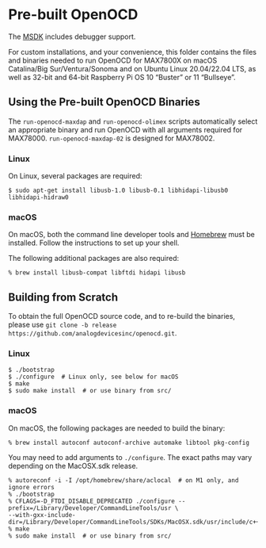 # Pre-built OpenOCD

The [MSDK](https://analogdevicesinc.github.io/msdk/) includes debugger support.

For custom installations, and your convenience, this folder contains the files and binaries needed to run OpenOCD for MAX7800X on macOS Catalina/Big Sur/Ventura/Sonoma and on Ubuntu Linux 20.04/22.04 LTS, as well as 32-bit and 64-bit Raspberry Pi OS 10 “Buster” or 11 “Bullseye”.



## Using the Pre-built OpenOCD Binaries

The `run-openocd-maxdap` and `run-openocd-olimex` scripts automatically select an appropriate binary and run OpenOCD with all arguments required for MAX78000. `run-openocd-maxdap-02` is designed for MAX78002.

### Linux

On Linux, several packages are required:

```shell
$ sudo apt-get install libusb-1.0 libusb-0.1 libhidapi-libusb0 libhidapi-hidraw0
```

### macOS

On macOS, both the command line developer tools and [Homebrew](https://brew.sh) must be installed. Follow the instructions to set up your shell.

The following additional packages are also required:

```shell
% brew install libusb-compat libftdi hidapi libusb
```



## Building from Scratch

To obtain the full OpenOCD source code, and to re-build the binaries, please use `git clone -b release https://github.com/analogdevicesinc/openocd.git`.

### Linux

```shell
$ ./bootstrap
$ ./configure  # Linux only, see below for macOS
$ make
$ sudo make install  # or use binary from src/
```

### macOS

On macOS, the following packages are needed to build the binary:

```shell
% brew install autoconf autoconf-archive automake libtool pkg-config
```

You may need to add arguments to `./configure`. The exact paths may vary depending on the MacOSX.sdk release.

```shell
% autoreconf -i -I /opt/homebrew/share/aclocal  # on M1 only, and ignore errors
% ./bootstrap
% CFLAGS=-D_FTDI_DISABLE_DEPRECATED ./configure --prefix=/Library/Developer/CommandLineTools/usr \
--with-gxx-include-dir=/Library/Developer/CommandLineTools/SDKs/MacOSX.sdk/usr/include/c++/v1
% make
% sudo make install  # or use binary from src/
```

